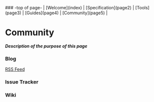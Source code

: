 <head>
  </head>
  ### -top of page-
| [Welcome](index) |  [Specification](page2) | [Tools](page3) | [Guides](page4) | [Community](page5) |

# Community
_**Description of the purpose of this page**_

### Blog 
<a class="btn btn-rss" href="/GEDCOMio/feed.xml" target="_blank">RSS Feed</a>


### Issue Tracker

### Wiki


